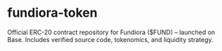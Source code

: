 # fundiora-token
Official ERC-20 contract repository for Fundiora ($FUND) – launched on Base. Includes verified source code, tokenomics, and liquidity strategy.
